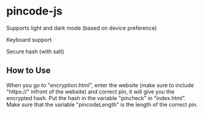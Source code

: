 # pincode-js

Supports light and dark mode (based on device preference)

Keyboard support

Secure hash (with salt)

<h2>How to Use</h2>
When you go to "encryption.html", enter the website (make sure to include "https://" infront of the website) and correct pin, it will give you the encrypted hash. Put the hash in the variable "pincheck" in "index.html". Make sure that the variable "pincodeLength" is the length of the correct pin.

